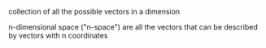 collection of all the possible vectors in a dimension

n-dimensional space ("n-space") are all the vectors that can be described by vectors with n coordinates